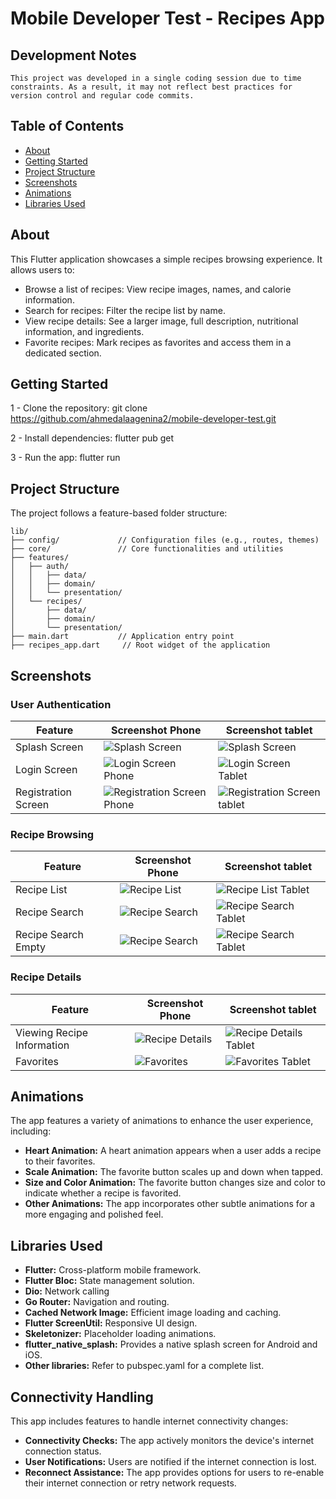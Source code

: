 # Mobile Developer Test - Recipes App
## Development Notes
```
This project was developed in a single coding session due to time constraints. As a result, it may not reflect best practices for version control and regular code commits.
```
## Table of Contents

- [About](#about)
- [Getting Started](#getting-started)
- [Project Structure](#project-structure)
- [Screenshots](#screenshots)
- [Animations](#animations)
- [Libraries Used](#libraries-used)

## About <a name = "about"></a>

This Flutter application showcases a simple recipes browsing experience. It allows users to:

- Browse a list of recipes: View recipe images, names, and calorie information.
- Search for recipes: Filter the recipe list by name.
- View recipe details: See a larger image, full description, nutritional information, and ingredients.
- Favorite recipes: Mark recipes as favorites and access them in a dedicated section.

## Getting Started <a name = "getting-started"></a>

1 - Clone the repository: git clone https://github.com/ahmedalaagenina2/mobile-developer-test.git

2 - Install dependencies: flutter pub get

3 - Run the app: flutter run

## Project Structure <a name = "project-structure"></a>

The project follows a feature-based folder structure:

```
lib/
├── config/             // Configuration files (e.g., routes, themes)
├── core/               // Core functionalities and utilities
├── features/
│   ├── auth/
│   │   ├── data/
│   │   ├── domain/
│   │   └── presentation/
│   └── recipes/
│       ├── data/
│       ├── domain/
│       └── presentation/
├── main.dart           // Application entry point
├── recipes_app.dart     // Root widget of the application

```

## Screenshots <a name = "screenshots"></a>

### User Authentication

| Feature             | Screenshot Phone                                                        | Screenshot tablet                                                       |
| ------------------- | ----------------------------------------------------------------------- | ----------------------------------------------------------------------- |
| Splash Screen       | ![Splash Screen](screenshots/splash_screen.png)                         | ![Splash Screen](screenshots/splash_screen.png)                         |
| Login Screen        | ![Login Screen Phone](screenshots/login_screen_phone.png)               | ![Login Screen Tablet](screenshots/login_screen_ipad.png)               |
| Registration Screen | ![Registration Screen Phone](screenshots/registration_screen_phone.png) | ![Registration Screen tablet](screenshots/registration_screen_ipad.png) |

### Recipe Browsing

| Feature             | Screenshot Phone                                            | Screenshot tablet                                                  |
| ------------------- | ----------------------------------------------------------- | ------------------------------------------------------------------ |
| Recipe List         | ![Recipe List](screenshots/recipe_list_phone.png)           | ![Recipe List Tablet](screenshots/recipe_list_ipad.png)            |
| Recipe Search       | ![Recipe Search](screenshots/recipe_search_phone.png)       | ![Recipe Search Tablet](screenshots/recipe_search_ipad.png)        |
| Recipe Search Empty | ![Recipe Search](screenshots/recipe_empty_search_phone.png) | ![Recipe Search Tablet](screenshots/recipe_empty_search_phone.png) |

### Recipe Details

| Feature                    | Screenshot Phone                                        | Screenshot tablet                                             |
| -------------------------- | ------------------------------------------------------- | ------------------------------------------------------------- |
| Viewing Recipe Information | ![Recipe Details](screenshots/recipe_details_phone.png) | ![Recipe Details Tablet](screenshots/recipe_details_ipad.png) |
| Favorites                  | ![Favorites](screenshots/favorites_phone.png)           | ![Favorites Tablet](screenshots/favorites_ipad.png)           |

## Animations <a name = "animations"></a>

The app features a variety of animations to enhance the user experience, including:

- **Heart Animation:** A heart animation appears when a user adds a recipe to their favorites.
- **Scale Animation:** The favorite button scales up and down when tapped.
- **Size and Color Animation:** The favorite button changes size and color to indicate whether a recipe is favorited.
- **Other Animations:** The app incorporates other subtle animations for a more engaging and polished feel.

## Libraries Used <a name = "libraries-used"></a>

- **Flutter:** Cross-platform mobile framework.
- **Flutter Bloc:** State management solution.
- **Dio:** Network calling
- **Go Router:** Navigation and routing.
- **Cached Network Image:** Efficient image loading and caching.
- **Flutter ScreenUtil:** Responsive UI design.
- **Skeletonizer:** Placeholder loading animations.
- **flutter_native_splash:** Provides a native splash screen for Android and iOS.
- **Other libraries:** Refer to pubspec.yaml for a complete list.

## Connectivity Handling <a name = "connectivity-handling"></a>

This app includes features to handle internet connectivity changes:

- **Connectivity Checks:** The app actively monitors the device's internet connection status.
- **User Notifications:** Users are notified if the internet connection is lost.
- **Reconnect Assistance:** The app provides options for users to re-enable their internet connection or retry network requests.
